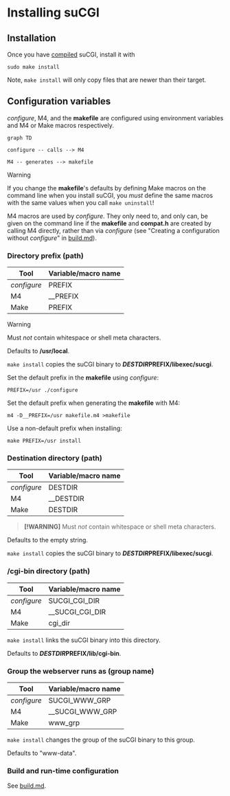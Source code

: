 # Installing suCGI

## Installation

Once you have [compiled](building.md) suCGI, install it with

    sudo make install

Note, `make install` will only copy files that are newer than their target.


## Configuration variables

*configure*, M4, and the **makefile** are configured using environment
variables and M4 or Make macros respectively.

```mermaid
graph TD

configure -- calls --> M4

M4 -- generates --> makefile
```

> [!WARNING]
> If you change the **makefile**'s defaults by defining Make macros on the
> command line when you install suCGI, you *must* define the same macros
> with the same values when you call `make uninstall`!

M4 macros are used by *configure*. They only need to, and only can,
be given on the command line if the **makefile** and **compat.h** are
created by calling M4 directly, rather than via  *configure*
(see "Creating a configuration without *configure*" in [build.md]).


### Directory prefix (path)

| Tool        | Variable/macro name |
| ----------- | ------------------- |
| *configure* | PREFIX              |
| M4          | __PREFIX            |
| Make        | PREFIX              |

> [!WARNING]
> Must *not* contain whitespace or shell meta characters.

Defaults to **/usr/local**.

`make install` copies the suCGI binary to **$DESTDIR$PREFIX/libexec/sucgi**.

Set the default prefix in the **makefile** using *configure*:

    PREFIX=/usr ./configure

Set the default prefix when generating the **makefile** with M4:

    m4 -D__PREFIX=/usr makefile.m4 >makefile

Use a non-default prefix when installing:

    make PREFIX=/usr install

### Destination directory (path)

| Tool        | Variable/macro name |
| ----------- | ------------------- |
| *configure* | DESTDIR             |
| M4          | __DESTDIR           |
| Make        | DESTDIR             |

> **[!WARNING]**
> Must *not* contain whitespace or shell meta characters.

Defaults to the empty string.

`make install` copies the suCGI binary to **$DESTDIR$PREFIX/libexec/sucgi**.

### **/cgi-bin** directory (path)

| Tool        | Variable/macro name |
| ----------- | ------------------- |
| *configure* | SUCGI_CGI_DIR       |
| M4          | __SUCGI_CGI_DIR     |
| Make        | cgi_dir             |

`make install` links the suCGI binary into this directory.

Defaults to **$DESTDIR$PREFIX/lib/cgi-bin**.

### Group the webserver runs as (group name)

| Tool        | Variable/macro name |
| ----------- | ------------------- |
| *configure* | SUCGI_WWW_GRP       |
| M4          | __SUCGI_WWW_GRP     |
| Make        | www_grp             |

`make install` changes the group of the suCGI binary to this group.

Defaults to "www-data".


### Build and run-time configuration

See [build.md].

[build.md]: build.md
